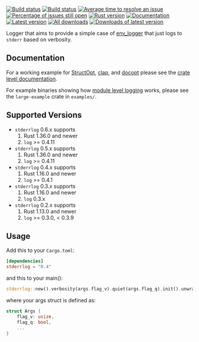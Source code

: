 [![Build status](https://travis-ci.org/cardoe/stderrlog-rs.svg?branch=master)](https://travis-ci.org/cardoe/stderrlog-rs)
[![Build status](https://ci.appveyor.com/api/projects/status/no8slwtoy5va0w4g/branch/master?svg=true)](https://ci.appveyor.com/project/cardoe/stderrlog-rs/branch/master)
[![Average time to resolve an issue](http://isitmaintained.com/badge/resolution/cardoe/stderrlog-rs.svg)](http://isitmaintained.com/project/cardoe/stderrlog-rs "Average time to resolve an issue")
[![Percentage of issues still open](http://isitmaintained.com/badge/open/cardoe/stderrlog-rs.svg)](http://isitmaintained.com/project/cardoe/stderrlog-rs "Percentage of issues still open")
[![Rust version]( https://img.shields.io/badge/rust-1.36.0+-blue.svg)]()
[![Documentation](https://docs.rs/stderrlog/badge.svg)](https://docs.rs/stderrlog)
[![Latest version](https://img.shields.io/crates/v/stderrlog.svg)](https://crates.io/crates/stderrlog)
[![All downloads](https://img.shields.io/crates/d/stderrlog.svg)](https://crates.io/crates/stderrlog)
[![Downloads of latest version](https://img.shields.io/crates/dv/stderrlog.svg)](https://crates.io/crates/stderrlog)

Logger that aims to provide a simple case of
[env_logger](https://crates.io/crates/env_logger) that just
logs to `stderr` based on verbosity.

## Documentation

For a working example for [StructOpt](https::/crates.io/crates/structopt),
[clap](https://crates.io/crates/clap), and
[docopt](https://crates.io/crates/docopt) please see the
[crate level documentation](https://docs.rs/stderrlog/*/stderrlog/).

For example binaries showing how
[module level logging](https://github.com/cardoe/stderrlog-rs/tree/master/examples/large-example) works, please see the `large-example` crate in `examples/`.

## Supported Versions

* `stderrlog` 0.6.x supports
  1) Rust 1.36.0 and newer
  2) `log` >= 0.4.11
* `stderrlog` 0.5.x supports
  1) Rust 1.36.0 and newer
  2) `log` >= 0.4.11
* `stderrlog` 0.4.x supports
  1) Rust 1.16.0 and newer
  2) `log` >= 0.4.1
* `stderrlog` 0.3.x supports
  1) Rust 1.16.0 and newer
  2) `log` 0.3.x
* `stderrlog` 0.2.x supports
  1) Rust 1.13.0 and newer
  2) `log` >= 0.3.0,  < 0.3.9

## Usage

Add this to your `Cargo.toml`:

```toml
[dependencies]
stderrlog = "0.4"
```

and this to your main():

```rust
stderrlog::new().verbosity(args.flag_v).quiet(args.flag_q).init().unwrap();
```

where your args struct is defined as:

```rust
struct Args {
    flag_v: usize,
    flag_q: bool,
    ...
}
```
